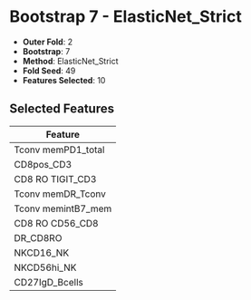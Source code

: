# Bootstrap 7 - ElasticNet_Strict

- **Outer Fold**: 2
- **Bootstrap**: 7
- **Method**: ElasticNet_Strict
- **Fold Seed**: 49
- **Features Selected**: 10

## Selected Features

| Feature |
|---------|
| Tconv memPD1_total |
| CD8pos_CD3 |
| CD8 RO TIGIT_CD3 |
| Tconv memDR_Tconv |
| Tconv memintB7_mem |
| CD8 RO CD56_CD8 |
| DR_CD8RO |
| NKCD16_NK |
| NKCD56hi_NK |
| CD27IgD_Bcells |
